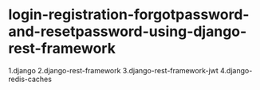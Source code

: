 # login-registration-forgotpassword-and-resetpassword-using-django-rest-framework

1.django
2.django-rest-framework
3.django-rest-framework-jwt
4.django-redis-caches
